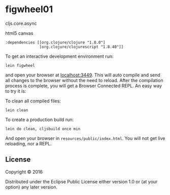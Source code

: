 # figwheel01

cljs.core.async

html5 canvas

~~~
:dependencies [[org.clojure/clojure "1.8.0"]
               [org.clojure/clojurescript "1.8.40"]]
~~~
To get an interactive development environment run:

~~~
lein figwheel
~~~

and open your browser at [localhost:3449](http://localhost:3449/).
This will auto compile and send all changes to the browser without the
need to reload. After the compilation process is complete, you will
get a Browser Connected REPL. An easy way to try it is:

To clean all compiled files:
~~~
lein clean
~~~

To create a production build run:
~~~
lein do clean, cljsbuild once min
~~~

And open your browser in `resources/public/index.html`. You will not get live reloading, nor a REPL.

## License

Copyright © 2016

Distributed under the Eclipse Public License either version 1.0 or (at your option) any later version.